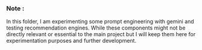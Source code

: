 ### Note : 

In this folder, I am experimenting some prompt engineering with gemini and testing recommendation engines. While these components might not be directly relevant or essential to the main project but I will keep them here for experimentation purposes and further development.
